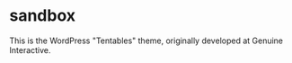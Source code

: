 sandbox
=======

This is the WordPress "Tentables" theme, originally developed at Genuine Interactive.